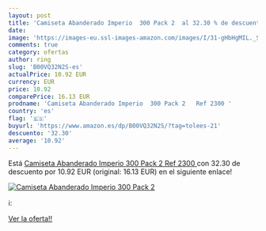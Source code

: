 ```yaml
---
layout: post
title: 'Camiseta Abanderado Imperio  300 Pack 2  al 32.30 % de descuento'
date: 
image: 'https://images-eu.ssl-images-amazon.com/images/I/31-gHbHgMIL._SL200_.jpg'
comments: true
category: ofertas
author: ring
slug: 'B00VQ32N2S-es'
actualPrice: 10.92 EUR
currency: EUR
price: 10.92
comparePrice: 16.13 EUR
prodname: 'Camiseta Abanderado Imperio  300 Pack 2   Ref 2300 '
country: 'es'
flag: '🇪🇸'
buyurl: 'https://www.amazon.es/dp/B00VQ32N2S/?tag=tolees-21'
descuento: '32.30'
average: '10.92'
---
```


Está [Camiseta Abanderado Imperio  300 Pack 2   Ref 2300 ](https://www.amazon.es/dp/B00VQ32N2S/?tag=tolees-21) con 32.30 de descuento por 10.92 EUR (original: 16.13 EUR) en el siguiente enlace!

[![Camiseta Abanderado Imperio  300 Pack 2 ](https://images-eu.ssl-images-amazon.com/images/I/31-gHbHgMIL._SL200_.jpg)](https://www.amazon.es/dp/B00VQ32N2S/?tag=tolees-21)

ℹ️:


[Ver la oferta!!](https://www.amazon.es/dp/B00VQ32N2S/?tag=tolees-21)
